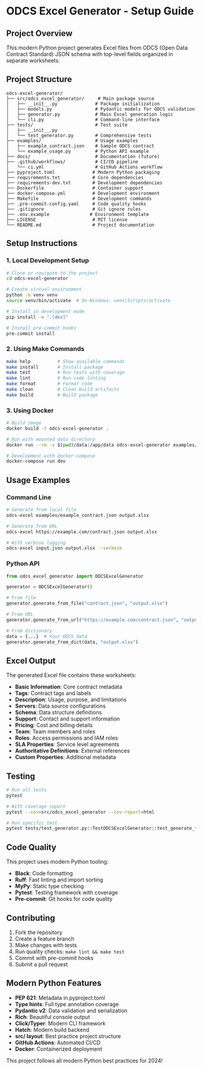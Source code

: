 # ODCS Excel Generator - Setup Guide

## Project Overview

This modern Python project generates Excel files from ODCS (Open Data Contract Standard) JSON schema with top-level fields organized in separate worksheets.

## Project Structure

```
odcs-excel-generator/
├── src/odcs_excel_generator/     # Main package source
│   ├── __init__.py              # Package initialization
│   ├── models.py                # Pydantic models for ODCS validation
│   ├── generator.py             # Main Excel generation logic
│   └── cli.py                   # Command-line interface
├── tests/                       # Test suite
│   ├── __init__.py
│   └── test_generator.py        # Comprehensive tests
├── examples/                    # Usage examples
│   ├── example_contract.json    # Sample ODCS contract
│   └── example_usage.py         # Python API example
├── docs/                        # Documentation (future)
├── .github/workflows/           # CI/CD pipeline
│   └── ci.yml                   # GitHub Actions workflow
├── pyproject.toml              # Modern Python packaging
├── requirements.txt            # Core dependencies
├── requirements-dev.txt        # Development dependencies
├── Dockerfile                  # Container support
├── docker-compose.yml          # Development environment
├── Makefile                    # Development commands  
├── .pre-commit-config.yaml     # Code quality hooks
├── .gitignore                  # Git ignore rules
├── .env.example               # Environment template
├── LICENSE                     # MIT license
└── README.md                   # Project documentation
```

## Setup Instructions

### 1. Local Development Setup

```bash
# Clone or navigate to the project
cd odcs-excel-generator

# Create virtual environment
python -m venv venv
source venv/bin/activate  # On Windows: venv\Scripts\activate

# Install in development mode
pip install -e ".[dev]"

# Install pre-commit hooks
pre-commit install
```

### 2. Using Make Commands

```bash
make help          # Show available commands
make install       # Install package
make test          # Run tests with coverage
make lint          # Run code linting
make format        # Format code
make clean         # Clean build artifacts
make build         # Build package
```

### 3. Using Docker

```bash
# Build image
docker build -t odcs-excel-generator .

# Run with mounted data directory
docker run --rm -v $(pwd)/data:/app/data odcs-excel-generator examples/example_contract.json output.xlsx

# Development with docker-compose
docker-compose run dev
```

## Usage Examples

### Command Line

```bash
# Generate from local file
odcs-excel examples/example_contract.json output.xlsx

# Generate from URL
odcs-excel https://example.com/contract.json output.xlsx

# With verbose logging
odcs-excel input.json output.xlsx --verbose
```

### Python API

```python
from odcs_excel_generator import ODCSExcelGenerator

generator = ODCSExcelGenerator()

# From file
generator.generate_from_file("contract.json", "output.xlsx")

# From URL  
generator.generate_from_url("https://example.com/contract.json", "output.xlsx")

# From dictionary
data = {...}  # Your ODCS data
generator.generate_from_dict(data, "output.xlsx")
```

## Excel Output

The generated Excel file contains these worksheets:
- **Basic Information**: Core contract metadata
- **Tags**: Contract tags and labels
- **Description**: Usage, purpose, and limitations
- **Servers**: Data source configurations
- **Schema**: Data structure definitions
- **Support**: Contact and support information
- **Pricing**: Cost and billing details
- **Team**: Team members and roles
- **Roles**: Access permissions and IAM roles
- **SLA Properties**: Service level agreements
- **Authoritative Definitions**: External references
- **Custom Properties**: Additional metadata

## Testing

```bash
# Run all tests
pytest

# With coverage report
pytest --cov=src/odcs_excel_generator --cov-report=html

# Run specific test
pytest tests/test_generator.py::TestODCSExcelGenerator::test_generate_from_dict
```

## Code Quality

This project uses modern Python tooling:
- **Black**: Code formatting
- **Ruff**: Fast linting and import sorting
- **MyPy**: Static type checking
- **Pytest**: Testing framework with coverage
- **Pre-commit**: Git hooks for code quality

## Contributing

1. Fork the repository
2. Create a feature branch
3. Make changes with tests
4. Run quality checks: `make lint && make test`
5. Commit with pre-commit hooks
6. Submit a pull request

## Modern Python Features

- **PEP 621**: Metadata in pyproject.toml
- **Type hints**: Full type annotation coverage
- **Pydantic v2**: Data validation and serialization
- **Rich**: Beautiful console output
- **Click/Typer**: Modern CLI framework
- **Hatch**: Modern build backend
- **src/ layout**: Best practice project structure
- **GitHub Actions**: Automated CI/CD
- **Docker**: Containerized deployment

This project follows all modern Python best practices for 2024!

